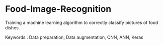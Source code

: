 # Food-Image-Recognition
Training a machine learning algorithm to correctly classify pictures of food dishes.

Keywords : Data preparation, Data augmentation, CNN, ANN, Keras
